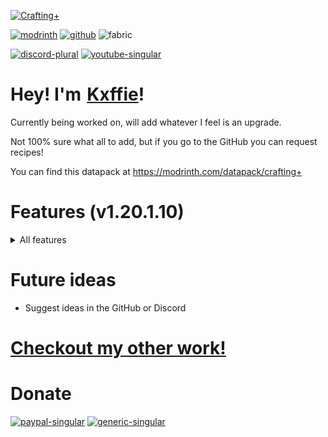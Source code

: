 [![Crafting+](https://raw.githubusercontent.com/Kxffie/CraftingPlus/main/raw.png)](https://modrinth.com/datapack/crafting+)

[![modrinth](https://cdn.jsdelivr.net/npm/@intergrav/devins-badges@3/assets/compact/available/modrinth_vector.svg)](https://modrinth.com/datapack/crafting+)
[![github](https://cdn.jsdelivr.net/npm/@intergrav/devins-badges@3/assets/compact/available/github_vector.svg)](https://github.com/Kxffie/CraftingPlus)
![fabric](https://cdn.jsdelivr.net/npm/@intergrav/devins-badges@3/assets/compact/supported/fabric_vector.svg)

[![discord-plural](https://cdn.jsdelivr.net/npm/@intergrav/devins-badges@3/assets/compact/social/discord-plural_vector.svg)](https://discord.gg/FdWDRYBBkf)
[![youtube-singular](https://cdn.jsdelivr.net/npm/@intergrav/devins-badges@3/assets/compact/social/youtube-singular_vector.svg)](https://www.youtube.com/Kxffie?sub_confirmation=1)

# Hey! I'm [Kxffie](https://www.youtube.com/Kxffie?sub_confirmation=1)!
Currently being worked on, will add whatever I feel is an upgrade.

Not 100% sure what all to add, but if you go to the GitHub you can request recipes!

You can find this datapack at https://modrinth.com/datapack/crafting+

# Features (v1.20.1.10)
<details>
<summary>All features</summary>

### Better Crafting:
- Minecart Variants can now be quickly crafted with 5 ingots and its respected block (TNT, Furnace, etc) in the middle
- Logs to Ladders
- Logs to Chest and Trapped Chest if tripwire hook is in middle
- Dirt underneath tall grass, grass or moss carpet to create Grass Block
- Beacons accept any Glass and Obsidian blocks
- Enchanting tables accept all obsidian blocks
- Repeater no longer needs redstone torches, just redstone dust and sticks
- Spectral arrow takes Glow berries, Glow ink sacs and Glowstone dust.
- Craft any stone tools with any stone (cobblestone, granite, andesite, diorite, tuff, cobbled deepslate, end stone, blackstone and netherrack)
- Same with Pistons (accepting all wood types as well), Brewing Stands, Dropper and Dispenser, Furnace, Observers and Levers.
- Craft Rooted Dirt (Hanging Root below Dirt Block)
- Craft Crismon and Warped nylium blocks with Netherrack below their respected "grass"
- Craft Twisting and Weeping vines with 3 of their respected "grass" in a row
- Gravel to Flint
- Craft Red/Brown Mushroom Blocks with 4 of its respected Mushroom types
- Craft Shroomlight by using a Glowstone Block and Mushroom Stem
- Redye Beds, Carpet and Wool
- Recraft Snow Blocks with Snow Layers

### Uncraft:
- Honeycomb Block into honeycombs
- Nether Brick Blocks (Red and Normal) into nether bricks
- Nether Wart Blocks (Wart and Warped) into fungi
- Any wool into string
- Quartz Block into quartz
- Clay Block into clay
- Glowstone Block into glowstone
- Cobweb into string
- Snow block into snowballs
- Dripstone block into pointed dripstones
- Turn Glowberries to Glowstone
- Uncraft Sandstone Variants
- Uncraft Ice Variants
- Amethyst Block to Shards
- Uncraft Honey
- Uncraft Melons
- Uncraft Magma Block
- Uncraft Red/Brown Mushroom Blocks into 4 of its respected Mushroom types

### Bulk Crafting
- Bowls
- Cauldrons
- Chains
- Dispenser (Craft Bow around Dropper)
- Ender Eyes
- Gold and Iron Pressure Plates
- Bulk Minecarts

### Smelting
- Raw ore blocks into block variants (Raw Iron Ore into Iron Block)
- Smelt Flesh into Leather
- Smelt Saplings into Dead Bushes

</details>


# Future ideas
- Suggest ideas in the GitHub or Discord

# [Checkout my other work!](https://modrinth.com/user/kxffie)

# Donate
[![paypal-singular](https://cdn.jsdelivr.net/npm/@intergrav/devins-badges@3/assets/compact/donate/paypal-singular_vector.svg)](https://www.paypal.com/paypalme/kxffie)
[![generic-singular](https://cdn.jsdelivr.net/npm/@intergrav/devins-badges@3/assets/compact/donate/generic-singular_vector.svg)](https://cash.app/$kxffie)